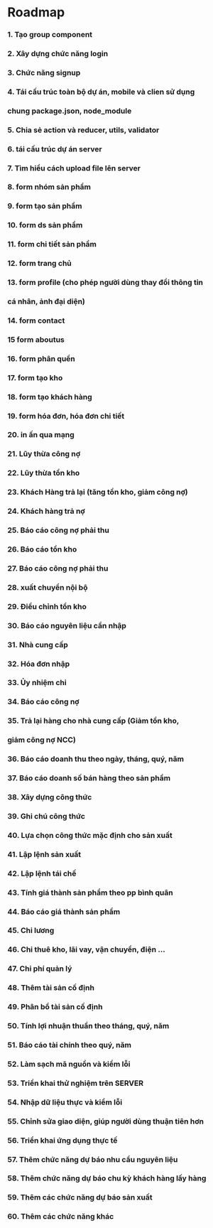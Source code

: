 # Roadmap #

### 1. Tạo group component                                    #
### 2. Xây dựng chức năng login                               #
### 3. Chức năng signup                                       #
### 4. Tái cấu trúc toàn bộ dự án, mobile và clien sử dụng    #
###   chung package.json, node_module                         
### 5. Chia sẻ action và reducer, utils, validator            #
### 6. tái cấu trúc dự án server                              #
### 7. Tìm hiểu cách upload file lên server                   #
### 8. form nhóm sản phẩm                                     #
### 9. form tạo sản phẩm                                      #
### 10. form ds sản phẩm                                      #
### 11. form chi tiết sản phẩm                                #
### 12. form trang chủ                                        #
### 13. form profile (cho phép người dùng thay đổi thông tin  #
### cá nhân, ảnh đại diện)                                    
### 14. form contact                                          #
### 15 form aboutus                                           #
### 16. form phân quền                                        #
### 17. form tạo kho                                          #
### 18. form tạo khách hàng                                   #
### 19. form hóa đơn, hóa đơn chi tiết                        #
### 20. in ấn qua mạng                                        #
### 21. Lũy thừa công nợ                                      #
### 22. Lũy thừa tồn kho                                      #
### 23. Khách Hàng trả lại (tăng tồn kho, giảm công nợ)       #
### 24. Khách hàng trả nợ                                     #
### 25. Báo cáo công nợ phải thu                              #
### 26. Báo cáo tồn kho                                       #
### 27. Báo cáo công nợ phải thu                              #
### 28. xuất chuyển nội bộ                                    #
### 29. Điều chỉnh tồn kho                                    #
### 30. Báo cáo nguyên liệu cần nhập                          #
### 31. Nhà cung cấp                                          #
### 32. Hóa đơn nhập                                          #
### 33. Ủy nhiệm chi                                          #
### 34. Báo cáo công nợ                                       #
### 35. Trả lại hàng cho nhà cung cấp (Giảm tồn kho,          # 
### giảm công nợ NCC)
### 36. Báo cáo doanh thu theo ngày, tháng, quý, năm          #
### 37. Báo cáo doanh số bán hàng theo sản phẩm               #
### 38. Xây dựng công thức                                    #
### 39. Ghi chú công thức                                     #
### 40. Lựa chọn công thức mặc định cho sản xuất              #           
### 41. Lập lệnh sản xuất                                     #
### 42. Lập lệnh tái chế                                      #
### 43. Tính giá thành sản phẩm theo pp bình quân             #
### 44. Báo cáo giá thành sản phẩm                            #
### 45. Chi lương                                             #
### 46. Chi thuê kho, lãi vay, vận chuyển, điện ...           #
### 47. Chi phí quản lý                                       #
### 48. Thêm tài sản cố định                                  #
### 49. Phân bổ tài sản cố định                               #
### 50. Tính lợi nhuận thuần theo tháng, quý, năm             #
### 51. Báo cáo tài chính theo quý, năm
### 52. Làm sạch mã nguồn và kiểm lỗi                         #
### 53. Triển khai thử nghiệm trên SERVER                     #
### 54. Nhập dữ liệu thực và kiểm lỗi                         #
### 55. Chỉnh sửa giao diện, giúp người dùng thuận tiên hơn   #
### 56. Triển khai ứng dụng thực tế                           #
### 57. Thêm chức năng dự báo nhu cầu nguyên liệu             #
### 58. Thêm chức năng dự báo chu kỳ khách hàng lấy hàng      #
### 59. Thêm các chức năng dự báo sản xuất                    #
### 60. Thêm các chức năng khác                               #